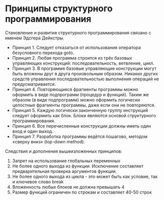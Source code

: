 # Принципы структурного программирования

Становление и развитие структурного программирования связано с именем Эдсгера Дейкстры.
* Принцип 1. Следует отказаться от использования оператора безусловного перехода goto.
* Принцип 2. Любая программа строится из трёх базовых управляющих конструкций: последовательность, ветвление, цикл.
* Принцип 3. В программе базовые управляющие конструкции могут быть вложены друг в друга произвольным образом. Никаких других средств управления последовательностью выполнения операций не предусматривается.
* Принцип 4. Повторяющиеся фрагменты программы можно оформить в виде подпрограмм (процедур и функций). Таким же образом (в виде подпрограмм) можно оформить логически целостные фрагменты программы, даже если они не повторяются.
* Принцип 5. Каждую логически законченную группу инструкций следует оформить как блок. Блоки являются основой структурного программирования.
* Принцип 6. Все перечисленные конструкции должны иметь один вход и один выход.
* Принцип 7. Разработка программы ведётся пошагово, методом «сверху вниз» (top-down method).

Следствия и дополнения вышеизложенных принципов:

1. Запрет на использование глобальных переменных
2. Не более одного выхода из функции. Исключение составляет предварительная проверка аргументов функции.
3. Не более одного выхода из цикла - это может быть как условие, так и ключевое слово break
4. Вложенность любых блоков не должна превышать 4
5. Размер функций ограничен по строкам и составляет 40-50 строк



